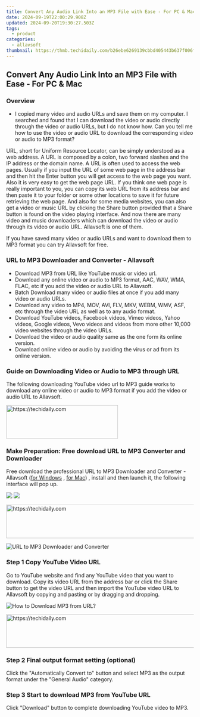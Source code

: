 ```yaml
---
title: Convert Any Audio Link Into an MP3 File with Ease - For PC & Mac
date: 2024-09-19T22:00:29.908Z
updated: 2024-09-20T19:30:27.503Z
tags:
  - product
categories:
  - allavsoft
thumbnail: https://thmb.techidaily.com/b26ebe6269139cbbd405443b637f006fbb51cb0816412b85d5c12d4c87d21986.jpg
---
```


## Convert Any Audio Link Into an MP3 File with Ease - For PC & Mac

### Overview

* I copied many video and audio URLs and save them on my computer. I searched and found that I can download the video or audio directly through the video or audio URLs, but I do not know how. Can you tell me how to use the video or audio URL to download the corresponding video or audio to MP3 format?

URL, short for Uniform Resource Locator, can be simply understood as a web address. A URL is composed by a colon, two forward slashes and the IP address or the domain name. A URL is often used to access the web pages. Usually if you input the URL of some web page in the address bar and then hit the Enter button you will get access to the web page you want. Also it is very easy to get the web page URL. If you think one web page is really important to you, you can copy its web URL from its address bar and then paste it to your folder or some other locations to save it for future retrieving the web page. And also for some media websites, you can also get a video or music URL by clicking the Share button provided that a Share button is found on the video playing interface. And now there are many video and music downloaders which can download the video or audio through its video or audio URL. Allavsoft is one of them.

If you have saved many video or audio URLs and want to download them to MP3 format you can try Allavsoft for free.

### URL to MP3 Downloader and Converter - Allavsoft

* Download MP3 from URL like YouTube music or video url.
* Download any online video or audio to MP3 format, AAC, WAV, WMA, FLAC, etc if you add the video or audio URL to Allavsoft.
* Batch Download many video or audio files at once if you add many video or audio URLs.
* Download any video to MP4, MOV, AVI, FLV, MKV, WEBM, WMV, ASF, etc through the video URL as well as to any audio format.
* Download YouTube videos, Facebook videos, Vimeo videos, Yahoo videos, Google videos, Vevo videos and videos from more other 10,000 video websites through the video URLs.
* Download the video or audio quality same as the one form its online version.
* Download online video or audio by avoiding the virus or ad from its online version.

### Guide on Downloading Video or Audio to MP3 through URL

The following downloading YouTube video url to MP3 guide works to download any online video or audio to MP3 format if you add the video or audio URL to Allavsoft.

<!-- affiliate ads begin -->
<a href="https://aligracehair.sjv.io/c/5597632/2036481/19272" target="_top" id="2036481">
  <img src="//a.impactradius-go.com/display-ad/19272-2036481" border="0" alt="https://techidaily.com" width="300" height="90"/>
</a>
<img height="0" width="0" src="https://aligracehair.sjv.io/i/5597632/2036481/19272" style="position:absolute;visibility:hidden;" border="0" />
<!-- affiliate ads end -->

### Make Preparation: Free download URL to MP3 Converter and Downloader

Free download the professional URL to MP3 Downloader and Converter - Allavsoft ([for Windows](https://tools.techidaily.com/allavsoft/products/) , [for Mac](https://tools.techidaily.com/allavsoft/products/)) , install and then launch it, the following interface will pop up.

[![](https://www.allavsoft.com/how-to/../images/how-to/free-download-win.jpg)](https://tools.techidaily.com/allavsoft/products/) [![](https://www.allavsoft.com/how-to/../images/how-to/free-download-mac.jpg)](https://tools.techidaily.com/allavsoft/products/)

<!-- affiliate ads begin -->
<a href="https://unicoeye.pxf.io/c/5597632/2134227/18498" target="_top" id="2134227">
  <img src="//a.impactradius-go.com/display-ad/18498-2134227" border="0" alt="https://techidaily.com" width="728" height="90"/>
</a>
<img height="0" width="0" src="https://unicoeye.pxf.io/i/5597632/2134227/18498" style="position:absolute;visibility:hidden;" border="0" />
<!-- affiliate ads end -->

![URL to MP3 Downloader and Converter](https://www.allavsoft.com/how-to/../images/allavsoft/screen-shot-600.jpg)

### Step 1 Copy YouTube Video URL

Go to YouTube website and find any YouTube video that you want to download. Copy its video URL from the address bar or click the Share button to get the video URL and then import the YouTube video URL to Allavsoft by copying and pasting or by dragging and dropping.

![How to Download MP3 from URL?](https://www.allavsoft.com/how-to/../images/how-to/download-rtmp-video/download-rtmp-video.jpg)

<!-- affiliate ads begin -->
<a href="https://imp.i357552.net/c/5597632/947746/11832" target="_top" id="947746">
  <img src="//a.impactradius-go.com/display-ad/11832-947746" border="0" alt="https://techidaily.com" width="728" height="90"/>
</a>
<img height="0" width="0" src="https://imp.i357552.net/i/5597632/947746/11832" style="position:absolute;visibility:hidden;" border="0" />
<!-- affiliate ads end -->

### Step 2 Final output format setting (optional)

Click the "Automatically Convert to" button and select MP3 as the output format under the "General Audio" category.

### Step 3 Start to download MP3 from YouTube URL

Click "Download" button to complete downloading YouTube video to MP3.

<ins class="adsbygoogle"
     style="display:block"
     data-ad-format="autorelaxed"
     data-ad-client="ca-pub-7571918770474297"
     data-ad-slot="1223367746"></ins>

<ins class="adsbygoogle"
     style="display:block"
     data-ad-client="ca-pub-7571918770474297"
     data-ad-slot="8358498916"
     data-ad-format="auto"
     data-full-width-responsive="true"></ins>



